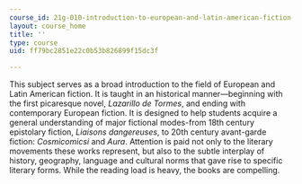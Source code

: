 ```yaml
---
course_id: 21g-010-introduction-to-european-and-latin-american-fiction-fall-2006
layout: course_home
title: ''
type: course
uid: ff79bc2851e22c0b53b826899f15dc3f

---
```

This subject serves as a broad introduction to the field of European and Latin American fiction. It is taught in an historical manner—beginning with the first picaresque novel, _Lazarillo de Tormes_, and ending with contemporary European fiction. It is designed to help students acquire a general understanding of major fictional modes-from 18th century epistolary fiction, _Liaisons dangereuses_, to 20th century avant-garde fiction: _Cosmicomicsi_ and _Aura_. Attention is paid not only to the literary movements these works represent, but also to the subtle interplay of history, geography, language and cultural norms that gave rise to specific literary forms. While the reading load is heavy, the books are compelling.

